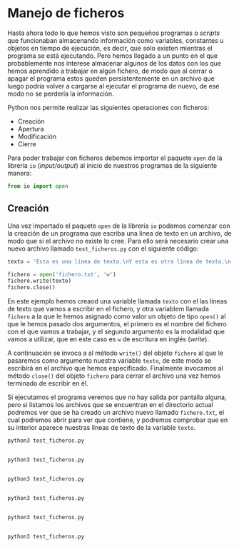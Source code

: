 # Manejo de ficheros

Hasta ahora todo lo que hemos visto son pequeños programas o *scripts* que funcionaban almacenando información como variables, constantes u objetos en tiempo de ejecución, es decir, que solo existen mientras el programa se está ejecutando. Pero hemos llegado a un punto en el que probablemente nos interese almacenar algunos de los datos con los que hemos aprendido a trabajar en algún fichero, de modo que al cerrar o apagar el programa estos queden persistentemente en un archivo que luego podría volver a cargarse al ejecutar el programa de nuevo, de ese modo no se perdería la información.

Python nos permite realizar las siguientes operaciones con ficheros:

* Creación
* Apertura
* Modificación
* Cierre

Para poder trabajar con ficheros debemos importar el paquete `open` de la librería `io` (*input/output*) al inicio de nuestros programas de la siguiente manera:

```python
from io import open
```

## Creación

Una vez importado el paquete `open` de la librería `io` podemos comenzar con la creación de un programa que escriba una línea de texto en un archivo, de modo que si el archivo no existe lo cree. Para ello será necesario crear una nuevo archivo llamado `test_ficheros.py` con el siguiente código:

```python
texto = 'Esta es una línea de texto.\nY esta es otra línea de texto.\n'

fichero = open('fichero.txt', 'w')
fichero.write(texto)
fichero.close()
```

En este ejemplo hemos creaod una variable llamada `texto` con el las líneas de texto que vamos a escribir en el fichero, y otra variablem llamada `fichero` a la que le hemos asignado como valor un objeto de tipo `open()` al que le hemos pasado dos argumentos, el primero es el nombre del fichero con el que vamos a trabajar, y el segundo argumento es la modalidad que vamos a utilizar, que en este caso es `w` de escritura en inglés (*write*).

A continuación se invoca a al método `write()` del objeto `fichero` al que le pasaremos como argumento nuestra variable `texto`, de este modo se escribirá en el archivo que hemos especificado. Finalmente invocamos al método `close()` del objeto `fichero` para cerrar el archivo una vez hemos terminado de escribir en él.

Si ejecutamos el programa veremos que no hay salida por pantalla alguna, pero si listamos los archivos que se encuentran en el directorio actual podremos ver que se ha creado un archivo nuevo llamado `fichero.txt`, el cual podremos abrir para ver que contiene, y podremos comprobar que en su interior aparece nuestras líneas de texto de la variable `texto`.

```bash
python3 test_ficheros.py
```



```python

```
```bash
python3 test_ficheros.py

```



```python

```
```bash
python3 test_ficheros.py

```



```python

```
```bash
python3 test_ficheros.py

```



```python

```
```bash
python3 test_ficheros.py

```



```python

```
```bash
python3 test_ficheros.py

```
